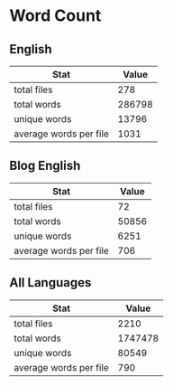 # Word Count

## English

Stat | Value
---- | -----
total files | 278
total words | 286798
unique words | 13796
average words per file | 1031

## Blog English

Stat | Value
---- | -----
total files | 72
total words | 50856
unique words | 6251
average words per file | 706

## All Languages

Stat | Value
---- | -----
total files | 2210
total words | 1747478
unique words | 80549
average words per file | 790
